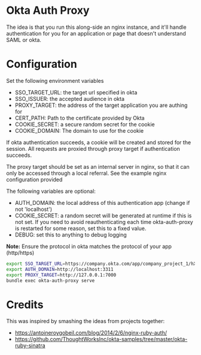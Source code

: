 # Okta Auth Proxy

The idea is that you run this along-side an nginx instance, and it'll handle authentication for you for an application or page that doesn't understand SAML or okta.

# Configuration

Set the following environment variables

* SSO\_TARGET\_URL: the target url specified in okta
* SSO\_ISSUER: the accepted audience in okta
* PROXY\_TARGET: the address of the target application you are authing for
* CERT\_PATH: Path to the certificate provided by Okta
* COOKIE\_SECRET: a secure random secret for the cookie
* COOKIE\_DOMAIN: The domain to use for the cookie

If okta authentication succeeds, a cookie will be created and stored for the session. All requests are proxied through proxy target if authentication succeeds.

The proxy target should be set as an internal server in nginx, so that it can only be accessed through a local referral. See the example nginx configuration provided

The following variables are optional:

* AUTH\_DOMAIN: the local address of this authentication app (change if not 'localhost')
* COOKIE\_SECRET: a random secret will be generated at runtime if this is not set. If you need to avoid reauthenticating each time okta-auth-proxy is restarted for some reason, set this to a fixed value.
* DEBUG: set this to anything to debug logging

**Note:** Ensure the protocol in okta matches the protocol of your app (http/https)

```bash
export SSO_TARGET_URL=https://company.okta.com/app/company_project_1/hXk5d47tkNkB0x7/sso/saml
export AUTH_DOMAIN=http://localhost:3311
export PROXY_TARGET=http://127.0.0.1:7000
bundle exec okta-auth-proxy serve
```

# Credits

This was inspired by smashing the ideas from projects together:

* https://antoineroygobeil.com/blog/2014/2/6/nginx-ruby-auth/
* https://github.com/ThoughtWorksInc/okta-samples/tree/master/okta-ruby-sinatra
